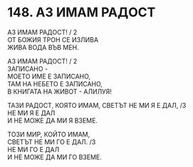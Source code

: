 # 148. АЗ ИМАМ РАДОСТ  
  
АЗ ИМАМ РАДОСТ! / 2  
ОТ БОЖИЯ ТРОН СЕ ИЗЛИВА  
ЖИВА ВОДА ВЪВ МЕН.  
  
АЗ ИМАМ РАДОСТ! / 2  
ЗАПИСАНО -  
МОЕТО ИМЕ Е ЗАПИСАНО,  
ТАМ НА НЕБЕТО Е ЗАПИСАНО,  
В КНИГАТА НА ЖИВОТ - АЛИЛУЯ!  
  
ТАЗИ РАДОСТ, КОЯТО ИМАМ,
СВЕТЪТ НЕ МИ Я Е ДАЛ, /3  
НЕ МИ Я Е ДАЛ  
И НЕ МОЖЕ ДА МИ Я ВЗЕМЕ.  
  
ТОЗИ МИР, КОЙТО ИМАМ,  
СВЕТЪТ НЕ МИ ГО Е ДАЛ. /3  
НЕ МИ ГО Е ДАЛ  
И НЕ МОЖЕ ДА МИ ГО ВЗЕМЕ.  
